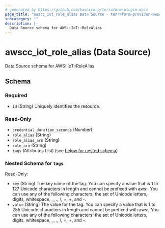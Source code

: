 ```yaml
---
# generated by https://github.com/hashicorp/terraform-plugin-docs
page_title: "awscc_iot_role_alias Data Source - terraform-provider-awscc"
subcategory: ""
description: |-
  Data Source schema for AWS::IoT::RoleAlias
---
```


# awscc_iot_role_alias (Data Source)

Data Source schema for AWS::IoT::RoleAlias



<!-- schema generated by tfplugindocs -->
## Schema

### Required

- `id` (String) Uniquely identifies the resource.

### Read-Only

- `credential_duration_seconds` (Number)
- `role_alias` (String)
- `role_alias_arn` (String)
- `role_arn` (String)
- `tags` (Attributes List) (see [below for nested schema](#nestedatt--tags))

<a id="nestedatt--tags"></a>
### Nested Schema for `tags`

Read-Only:

- `key` (String) The key name of the tag. You can specify a value that is 1 to 127 Unicode characters in length and cannot be prefixed with aws:. You can use any of the following characters: the set of Unicode letters, digits, whitespace, _, ., /, =, +, and -.
- `value` (String) The value for the tag. You can specify a value that is 1 to 255 Unicode characters in length and cannot be prefixed with aws:. You can use any of the following characters: the set of Unicode letters, digits, whitespace, _, ., /, =, +, and -.
